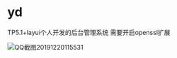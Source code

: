 # yd
TP5.1+layui个人开发的后台管理系统
需要开启openssl扩展

![QQ截图20191220115531](D:\project\yd\QQ截图20191220115531.png)
